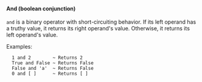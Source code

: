 #### And (boolean conjunction)

`and` is a binary operator with short-circuiting behavior. If its left operand
has a truthy value, it returns its right operand's value. Otherwise, it returns
its left operand's value.

Examples:
```
  1 and 2        ~ Returns 2
  True and False ~ Returns False
  False and 'a'  ~ Returns False
  0 and [ ]      ~ Returns [ ]
```


